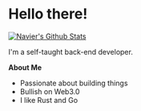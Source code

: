 # Hello there!
[![Navier's Github Stats](https://github-readme-stats.vercel.app/api?username=navistonks)](https://github.com/anuraghazra/github-readme-stats)


I'm a self-taught back-end developer.


**About Me**
- Passionate about building things
- Bullish on Web3.0
- I like Rust and Go
